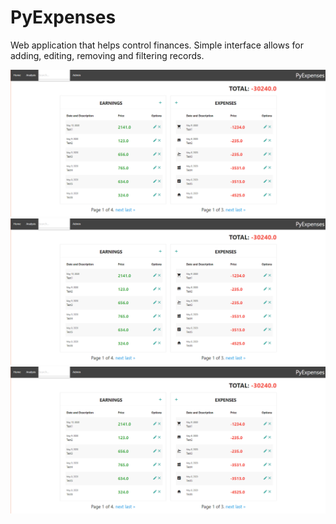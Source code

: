 # PyExpenses
Web application that helps control finances. Simple interface allows for adding, editing, removing and filtering records. 

![alt text](https://github.com/zielonkatom/PyExpenses/blob/master/Media/py_expenses.PNG)
![alt text](https://github.com/zielonkatom/PyExpenses/blob/master/Media/py_expenses.PNG)
![alt text](https://github.com/zielonkatom/PyExpenses/blob/master/Media/py_expenses.PNG)


